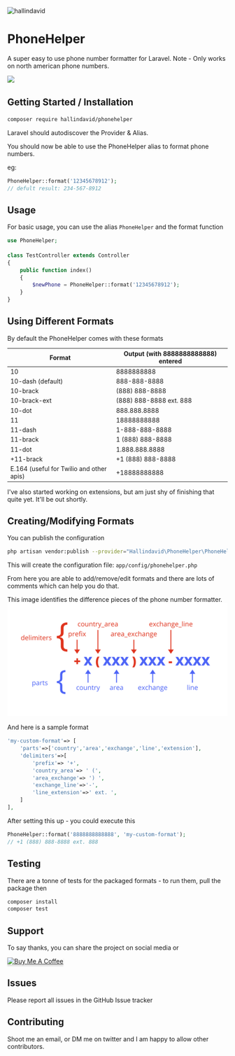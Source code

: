 ![hallindavid](https://circleci.com/gh/hallindavid/PhoneHelper.svg?style=svg)

# PhoneHelper

A super easy to use phone number formatter for Laravel.  Note - Only works on north american phone numbers.

<img src="demo-phonehelper.gif"/>

## Getting Started / Installation

```sh
composer require hallindavid/phonehelper
```

Laravel should autodiscover the Provider & Alias.

You should now be able to use the PhoneHelper alias to format phone numbers.

eg:

```php
PhoneHelper::format('12345678912');
// defult result: 234-567-8912
```

## Usage

For basic usage, you can use the alias `PhoneHelper` and the format function

```php
use PhoneHelper;

class TestController extends Controller
{
    public function index()
    {
        $newPhone = PhoneHelper::format('12345678912');
    }
}
```

## Using Different Formats

By default the PhoneHelper comes with these formats

| Format                                   | Output (with 8888888888888) entered |
|------------------------------------------|-----------------------------------------|
| 10                                       | 8888888888                              |
| 10-dash (default)                        | 888-888-8888                            |
| 10-brack                                 | (888) 888-8888                          |
| 10-brack-ext                             | (888) 888-8888 ext. 888                 |
| 10-dot                                   | 888.888.8888                            |
| 11                                       | 18888888888                             |
| 11-dash                                  | 1-888-888-8888                          |
| 11-brack                                 | 1 (888) 888-8888                        |
| 11-dot                                   | 1.888.888.8888                          |
| +11-brack                                | +1 (888) 888-8888                       |
| E.164 (useful for Twilio and other apis) | +18888888888                            |

I've also started working on extensions, but am just shy of finishing that quite yet.  It'll be out shortly.

## Creating/Modifying Formats

You can publish the configuration

```sh
php artisan vendor:publish --provider="Hallindavid\PhoneHelper\PhoneHelperServiceProvider"
```

This will create the configuration file: `app/config/phonehelper.php`

From here you are able to add/remove/edit formats and there are lots of comments which can help you do that.

This image identifies the difference pieces of the phone number formatter.
<img src="formatting-phones.png">

And here is a sample format

```php
'my-custom-format'=> [
    'parts'=>['country','area','exchange','line','extension'],
    'delimiters'=>[
        'prefix'=> '+',
        'country_area'=> ' (',
        'area_exchange'=> ') ',
        'exchange_line'=>'-',
        'line_extension'=>' ext. ',
    ]
],
```

After setting this up - you could execute this

```php
PhoneHelper::format('8888888888888', 'my-custom-format');
// +1 (888) 888-8888 ext. 888
```

## Testing

There are a tonne of tests for the packaged formats - to run them, pull the package then

```sh
composer install
composer test
```

## Support

To say thanks, you can share the project on social media or <br />

<a href="https://www.buymeacoffee.com/tDbQ4kg" target="_blank"><img src="https://www.buymeacoffee.com/assets/img/custom_images/orange_img.png" alt="Buy Me A Coffee" style="height: 41px !important;width: 174px !important;box-shadow: 0px 3px 2px 0px rgba(190, 190, 190, 0.5) !important;-webkit-box-shadow: 0px 3px 2px 0px rgba(190, 190, 190, 0.5) !important;" ></a>

## Issues

Please report all issues in the GitHub Issue tracker

## Contributing

Shoot me an email, or DM me on twitter and I am happy to allow other contributors.
